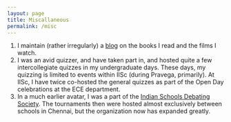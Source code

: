 ```yaml
---
layout: page
title: Miscallaneous
permalink: /misc
---
```

1. I maintain (rather irregularly) a [blog](https://paperpenandfilm.wordpress.com/) on the books I read and the films I watch.
2. I was an avid quizzer, and have taken part in, and hosted quite a few intercollegiate quizzes in my undergraduate days. These days, my quizzing is limited to events within IISc (during Pravega, primarily).
At IISc, I have twice co-hosted the general quizzes as part of the Open Day celebrations at the ECE department.
3. In a much earlier avatar, I was a part of the [Indian Schools Debating Society](https://indianschoolsdebatingsociety.com/). The tournaments then were hosted almost exclusively between schools in Chennai, but the organization now has expanded greatly.
